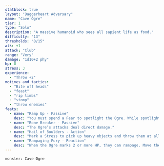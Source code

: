 ```yaml
---
statblock: true
layout: "Daggerheart Adversary"
name: "Cave Ogre"
tier: 1
type: "Solo"
description: "A massive humanoid who sees all sapient life as food."
difficulty: "13"
thresholds: "8/15"
atk: +1
attack: "Club"
range: "Very"
damage: "1d10+2 phy"
hp: 8
stress: 3
experience:
  - "Throw +2"
motives_and_tactics:
  - "Bite off heads"
  - "feast"
  - "rip limbs"
  - "stomp"
  - "throw enemies"
feats:
  - name: "Ramp Up - Passive"
    desc: "You must spend a Fear to spotlight the Ogre. While spotlighted, they can make their standard attack against all targets within range."
  - name: "Bone Breaker - Passive"
    desc: "The Ogre’s attacks deal direct damage."
  - name: "Hail of Boulders - Action"
    desc: "Mark a Stress to pick up heavy objects and throw them at all targets in front of the Ogre within Far range. Make an attack against these targets. Targets the Ogre succeeds against take 1d10+2 physical damage. If they succeed against more than one target, you gain a Fear."
  - name: "Rampaging Fury - Reaction"
    desc: "When the Ogre marks 2 or more HP, they can rampage. Move the Ogre to a point within Close range and deal 2d6+3 direct physical damage to all targets in their path."
---
```


```statblock
monster: Cave Ogre
```